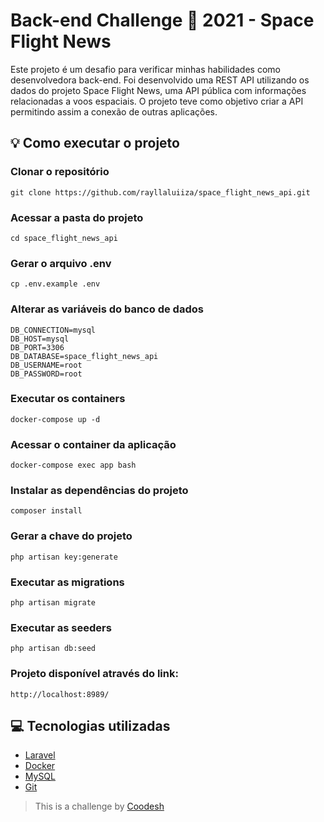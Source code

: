 <h1>Back-end Challenge 🏅 2021 - Space Flight News</h1>

<p>Este projeto é um desafio para verificar minhas habilidades como desenvolvedora back-end. Foi desenvolvido uma REST API utilizando os dados do projeto Space Flight News, uma API pública com informações relacionadas a voos espaciais. O projeto teve como objetivo criar a API permitindo assim a conexão de outras aplicações.</p>

<h2>💡 Como executar o projeto</h2>

<h3>Clonar o repositório</h3>

```
git clone https://github.com/rayllaluiiza/space_flight_news_api.git
```

<h3>Acessar a pasta do projeto</h3>

```
cd space_flight_news_api
```

<h3>Gerar o arquivo .env</h3>

```
cp .env.example .env
```

<h3>Alterar as variáveis do banco de dados</h3>

```
DB_CONNECTION=mysql
DB_HOST=mysql
DB_PORT=3306
DB_DATABASE=space_flight_news_api
DB_USERNAME=root
DB_PASSWORD=root
```

<h3>Executar os containers</h3>

```
docker-compose up -d
```

<h3>Acessar o container da aplicação</h3>

```
docker-compose exec app bash
```

<h3>Instalar as dependências do projeto</h3>

```
composer install
```

<h3>Gerar a chave do projeto</h3>

```
php artisan key:generate
```

<h3>Executar as migrations</h3>

```
php artisan migrate
```

<h3>Executar as seeders</h3>

```
php artisan db:seed
```

<h3>Projeto disponível através do link:</h3>

```
http://localhost:8989/
```

<h2>💻 Tecnologias utilizadas</h2>
<ul>
    <li><a href="https://laravel.com/">Laravel</a></li>
    <li><a href="https://www.docker.com/">Docker</a></li>
    <li><a href="https://www.mysql.com/">MySQL</a></li>
    <li><a href="https://git-scm.com/">Git</a></li>
</ul>

>  This is a challenge by [Coodesh](https://coodesh.com/)
